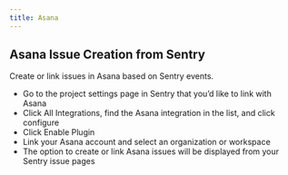 ```yaml
---
title: Asana
---
```


## Asana Issue Creation from Sentry

Create or link issues in Asana based on Sentry events.

-   Go to the project settings page in Sentry that you’d like to link with Asana
-   Click All Integrations, find the Asana integration in the list, and click configure
-   Click Enable Plugin
-   Link your Asana account and select an organization or workspace
-   The option to create or link Asana issues will be displayed from your Sentry issue pages
